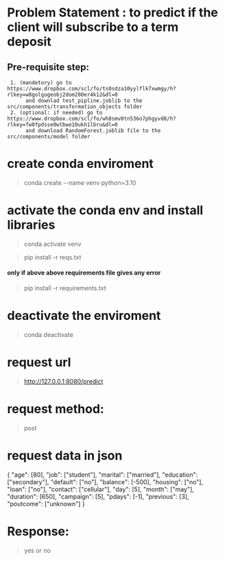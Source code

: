# Problem Statement : to predict if the client will subscribe to a term deposit

## Pre-requisite step:
     1. (mandetory) go to https://www.dropbox.com/scl/fo/ts0sdza10yylflk7xwmgy/h?rlkey=w8golgugeobj2dom280er4k12&dl=0 
          and downlad test_pipline.joblib to the src/components/transformation_objects folder 
     2. (optional: if needed) go to https://www.dropbox.com/scl/fo/wh8smv0tn536o7phgyvd8/h?rlkey=fw0fpdsse0wtbwe10ukh1lbru&dl=0 
          and download RandomForest.joblib file to the src/components/model folder

# create conda enviroment
> conda create --name venv python=3.10

# activate the conda env and install libraries 
> conda activate venv

> pip install -r reqs.txt
#### only if above above requirements file gives any error
> pip install -r requirements.txt

# deactivate the enviroment
> conda deactivate 



# request url 
> http://127.0.0.1:8080/predict

# request method: 
> post 


# request data in json 

{    "age": [80],
     "job": ["student"],
     "marital": ["married"],
     "education": ["secondary"],
     "default": ["no"],
     "balance": [-500],
     "housing": ["no"],
     "loan": ["no"],
     "contact": ["cellular"],
     "day": [5],
     "month": ["may"],
     "duration": [650],
     "campaign": [5],
     "pdays": [-1],
     "previous": [3],
     "poutcome": ["unknown"]
 }

# Response:

> yes or no
